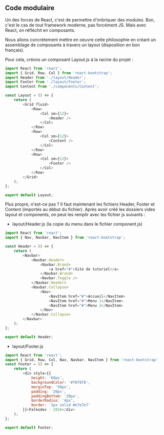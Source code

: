 ## Code modulaire

Un des forces de React, c'est de permettre d'imbriquer des modules. Bon, c'est le cas de tout framework moderne, pas forcément JS. Mais avec React, on réfléchit en composants.

Nous allons concrètement mettre en oeuvre cette philosophie en créant un assemblage de composants à travers un layout (disposition en bon français).

Pour cela, créons un composant Layout.js à la racine du projet :

```js
import React from 'react';
import { Grid, Row, Col } from 'react-bootstrap';
import Header from './layout/Header';
import Footer from './layout/Footer';
import Content from './components/Content';

const Layout = () => {
    return (
        <Grid fluid>
            <Row>
                <Col sm={12}>
                    <Header />
                </Col>
            </Row>
            <Row>
                <Col sm={12}>
                    <Content />
                </Col>
            </Row>
            <Row>
                <Col sm={12}>
                    <Footer />
                </Col>
            </Row>
        </Grid>
    );
};

export default Layout;
```

Plus propre, n'est-ce pas ? Il faut maintenant les fichiers Header, Footer et Content (importés au début du fichier). Après avoir créé les dossiers vides layout et components, on peut les remplir avec les fichier js suivants :

- layout/Header.js (la copie du menu dans le fichier component.js)

```js
import React from 'react';
import { Nav, Navbar, NavItem } from 'react-bootstrap';

const Header = () => {
    return (
        <Navbar>
            <Navbar.Header>
                <Navbar.Brand>
                    <a href="#">Site de tutoriel</a>
                </Navbar.Brand>
                <Navbar.Toggle />
            </Navbar.Header>
            <Navbar.Collapse>
                <Nav>
                    <NavItem href="#">Accueil</NavItem>
                    <NavItem href="#">Menu 1</NavItem>
                    <NavItem href="#">Menu 2</NavItem>
                </Nav>
            </Navbar.Collapse>
        </Navbar>
    );
};

export default Header;
```

- layout/Footer.js

```js
import React from 'react';
import { Grid, Row, Col, Nav, Navbar, NavItem } from 'react-bootstrap';
const Footer = () => {
    return (
        <div style={{
            height: '60px',
            backgroundColor: '#f8f8f8',
            marginTop: '50px',
            padding: '20px',
            paddingBottom: '20px',
            borderRadius: '4px',
            border: '1px solid #e7e7e7'
        }}>Falkodev - 2016</div>
    );
};

export default Footer;
```